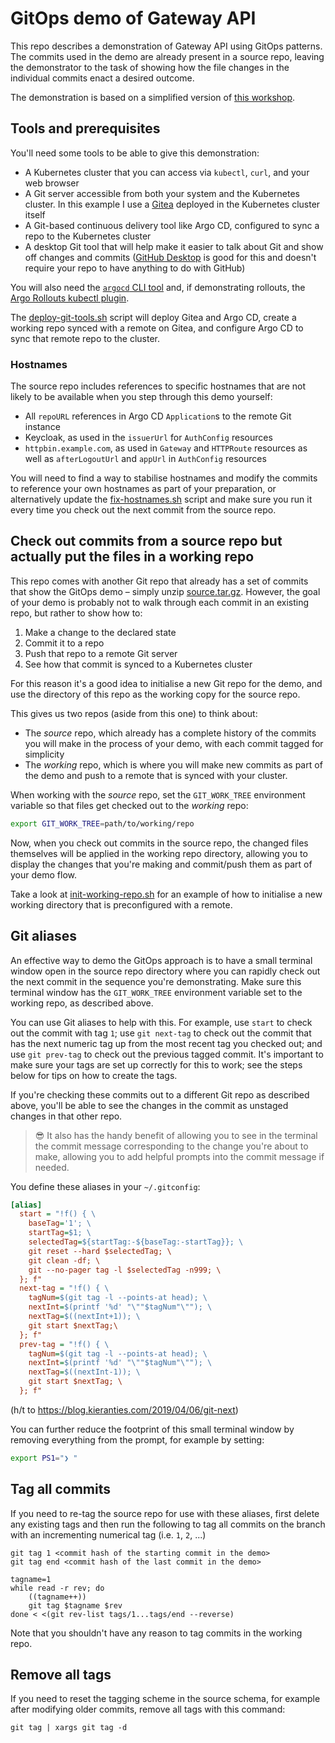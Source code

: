 # GitOps demo of Gateway API

This repo describes a demonstration of Gateway API using GitOps patterns.
The commits used in the demo are already present in a source repo, leaving the demonstrator to the task of showing how the file changes in the individual commits enact a desired outcome.

The demonstration is based on a simplified version of [this workshop](https://github.com/solo-io/workshops/tree/381cba9229dbd0c1ff132dbbdb5362c793f13dbe/gloo-gateway/1-17/enterprise/default).

## Tools and prerequisites

You'll need some tools to be able to give this demonstration:

* A Kubernetes cluster that you can access via `kubectl`, `curl`, and your web browser
* A Git server accessible from both your system and the Kubernetes cluster. In this example I use a [Gitea](https://gitea.com) deployed in the Kubernetes cluster itself
* A Git-based continuous delivery tool like Argo CD, configured to sync a repo to the Kubernetes cluster
* A desktop Git tool that will help make it easier to talk about Git and show off changes and commits ([GitHub Desktop](https://desktop.github.com/download/) is good for this and doesn't require your repo to have anything to do with GitHub)

You will also need the [`argocd` CLI tool](https://argo-cd.readthedocs.io/en/stable/cli_installation/) and, if demonstrating rollouts, the [Argo Rollouts kubectl plugin](https://argo-rollouts.readthedocs.io/en/stable/installation/#kubectl-plugin-installation).

The [deploy-git-tools.sh](/deploy-git-tools.sh) script will deploy Gitea and Argo CD, create a working repo synced with a remote on Gitea, and configure Argo CD to sync that remote repo to the cluster.

### Hostnames

The source repo includes references to specific hostnames that are not likely to be available when you step through this demo yourself:

* All `repoURL` references in Argo CD `Application`s to the remote Git instance
* Keycloak, as used in the `issuerUrl` for `AuthConfig` resources
* `httpbin.example.com`, as used in `Gateway` and `HTTPRoute` resources as well as `afterLogoutUrl` and `appUrl` in `AuthConfig` resources

You will need to find a way to stabilise hostnames and modify the commits to reference your own hostnames as part of your preparation, or alternatively update the [fix-hostnames.sh](/fix-hostnames.sh) script and make sure you run it every time you check out the next commit from the source repo.

## Check out commits from a source repo but actually put the files in a working repo

This repo comes with another Git repo that already has a set of commits that show the GitOps demo – simply unzip [source.tar.gz](/source.tar.gz?raw=1).
However, the goal of your demo is probably not to walk through each commit in an existing repo, but rather to show how to:

1. Make a change to the declared state
1. Commit it to a repo
1. Push that repo to a remote Git server
1. See how that commit is synced to a Kubernetes cluster

For this reason it's a good idea to initialise a new Git repo for the demo, and use the directory of this repo as the working copy for the source repo.

This gives us two repos (aside from this one) to think about:

* The _source_ repo, which already has a complete history of the commits you will make in the process of your demo, with each commit tagged for simplicity
* The _working_ repo, which is where you will make new commits as part of the demo and push to a remote that is synced with your cluster.

When working with the _source_ repo, set the `GIT_WORK_TREE` environment variable so that files get checked out to the _working_ repo:

```bash
export GIT_WORK_TREE=path/to/working/repo
```

Now, when you check out commits in the source repo, the changed files themselves will be applied in the working repo directory, allowing you to display the changes that you're making and commit/push them as part of your demo flow.

Take a look at [init-working-repo.sh](/init-working-repo.sh) for an example of how to initialise a new working directory that is preconfigured with a remote.

## Git aliases

An effective way to demo the GitOps approach is to have a small terminal window open in the source repo directory where you can rapidly check out the next commit in the sequence you're demonstrating.
Make sure this terminal window has the `GIT_WORK_TREE` environment variable set to the working repo, as described above.

You can use Git aliases to help with this.
For example, use `start` to check out the commit with tag `1`; use `git next-tag` to check out the commit that has the next numeric tag up from the most recent tag you checked out; and use `git prev-tag` to check out the previous tagged commit.
It's important to make sure your tags are set up correctly for this to work; see the steps below for tips on how to create the tags.

If you're checking these commits out to a different Git repo as described above, you'll be able to see the changes in the commit as unstaged changes in that other repo.

> :sunglasses: It also has the handy benefit of allowing you to see in the terminal the commit message corresponding to the change you're about to make, allowing you to add helpful prompts into the commit message if needed.

You define these aliases in your `~/.gitconfig`:

```ini
[alias]
  start = "!f() { \
    baseTag='1'; \
    startTag=$1; \
    selectedTag=${startTag:-${baseTag:-startTag}}; \
    git reset --hard $selectedTag; \
    git clean -df; \
    git --no-pager tag -l $selectedTag -n999; \
  }; f"
  next-tag = "!f() { \
    tagNum=$(git tag -l --points-at head); \
    nextInt=$(printf '%d' "\""$tagNum"\""); \
    nextTag=$((nextInt+1)); \
    git start $nextTag;\
  }; f"
  prev-tag = "!f() { \
    tagNum=$(git tag -l --points-at head); \
    nextInt=$(printf '%d' "\""$tagNum"\""); \
    nextTag=$((nextInt-1)); \
    git start $nextTag; \
  }; f"
```

(h/t to <https://blog.kieranties.com/2019/04/06/git-next>)

You can further reduce the footprint of this small terminal window by removing everything from the prompt, for example by setting:

```bash
export PS1="❯ "
```

## Tag all commits

If you need to re-tag the source repo for use with these aliases, first delete any existing tags and then run the following to tag all commits on the branch with an incrementing numerical tag (i.e. `1`, `2`, ...)

```shell
git tag 1 <commit hash of the starting commit in the demo>
git tag end <commit hash of the last commit in the demo>

tagname=1
while read -r rev; do
    ((tagname++))
    git tag $tagname $rev
done < <(git rev-list tags/1...tags/end --reverse)
```

Note that you shouldn't have any reason to tag commits in the working repo.

## Remove all tags

If you need to reset the tagging scheme in the source schema, for example after modifying older commits, remove all tags with this command:

```shell
git tag | xargs git tag -d
```
